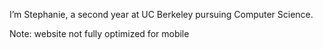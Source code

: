 I’m Stephanie, a second year at UC Berkeley pursuing Computer Science. 

Note: website not fully optimized for mobile


